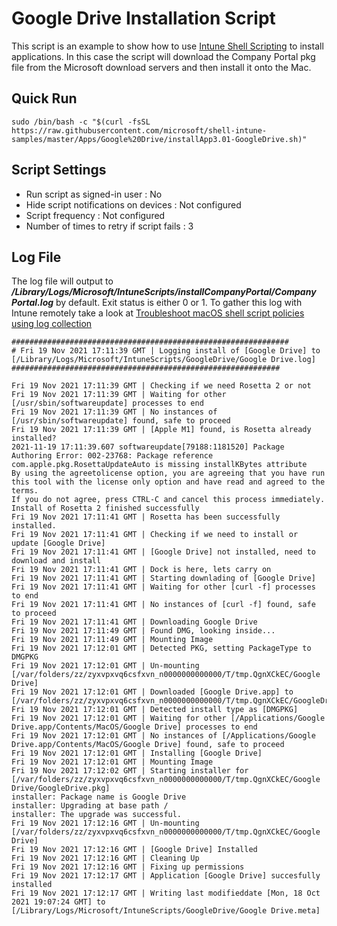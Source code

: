 # Google Drive Installation Script

This script is an example to show how to use [Intune Shell Scripting](https://docs.microsoft.com/en-us/mem/intune/apps/macos-shell-scripts) to install applications. In this case the script will download the Company Portal pkg file from the Microsoft download servers and then install it onto the Mac.

## Quick Run

```
sudo /bin/bash -c "$(curl -fsSL https://raw.githubusercontent.com/microsoft/shell-intune-samples/master/Apps/Google%20Drive/installApp3.01-GoogleDrive.sh)"
```

## Script Settings

- Run script as signed-in user : No
- Hide script notifications on devices : Not configured
- Script frequency : Not configured
- Number of times to retry if script fails : 3

## Log File

The log file will output to ***/Library/Logs/Microsoft/IntuneScripts/installCompanyPortal/Company Portal.log*** by default. Exit status is either 0 or 1. To gather this log with Intune remotely take a look at  [Troubleshoot macOS shell script policies using log collection](https://docs.microsoft.com/en-us/mem/intune/apps/macos-shell-scripts#troubleshoot-macos-shell-script-policies-using-log-collection)

```
##############################################################
# Fri 19 Nov 2021 17:11:39 GMT | Logging install of [Google Drive] to [/Library/Logs/Microsoft/IntuneScripts/GoogleDrive/Google Drive.log]
############################################################

Fri 19 Nov 2021 17:11:39 GMT | Checking if we need Rosetta 2 or not
Fri 19 Nov 2021 17:11:39 GMT | Waiting for other [/usr/sbin/softwareupdate] processes to end
Fri 19 Nov 2021 17:11:39 GMT | No instances of [/usr/sbin/softwareupdate] found, safe to proceed
Fri 19 Nov 2021 17:11:39 GMT | [Apple M1] found, is Rosetta already installed?
2021-11-19 17:11:39.607 softwareupdate[79188:1181520] Package Authoring Error: 002-23768: Package reference com.apple.pkg.RosettaUpdateAuto is missing installKBytes attribute
By using the agreetolicense option, you are agreeing that you have run this tool with the license only option and have read and agreed to the terms.
If you do not agree, press CTRL-C and cancel this process immediately.
Install of Rosetta 2 finished successfully
Fri 19 Nov 2021 17:11:41 GMT | Rosetta has been successfully installed.
Fri 19 Nov 2021 17:11:41 GMT | Checking if we need to install or update [Google Drive]
Fri 19 Nov 2021 17:11:41 GMT | [Google Drive] not installed, need to download and install
Fri 19 Nov 2021 17:11:41 GMT | Dock is here, lets carry on
Fri 19 Nov 2021 17:11:41 GMT | Starting downlading of [Google Drive]
Fri 19 Nov 2021 17:11:41 GMT | Waiting for other [curl -f] processes to end
Fri 19 Nov 2021 17:11:41 GMT | No instances of [curl -f] found, safe to proceed
Fri 19 Nov 2021 17:11:41 GMT | Downloading Google Drive
Fri 19 Nov 2021 17:11:49 GMT | Found DMG, looking inside...
Fri 19 Nov 2021 17:11:49 GMT | Mounting Image
Fri 19 Nov 2021 17:12:01 GMT | Detected PKG, setting PackageType to DMGPKG
Fri 19 Nov 2021 17:12:01 GMT | Un-mounting [/var/folders/zz/zyxvpxvq6csfxvn_n0000000000000/T/tmp.QgnXCkEC/Google Drive]
Fri 19 Nov 2021 17:12:01 GMT | Downloaded [Google Drive.app] to [/var/folders/zz/zyxvpxvq6csfxvn_n0000000000000/T/tmp.QgnXCkEC/GoogleDrive.dmg]
Fri 19 Nov 2021 17:12:01 GMT | Detected install type as [DMGPKG]
Fri 19 Nov 2021 17:12:01 GMT | Waiting for other [/Applications/Google Drive.app/Contents/MacOS/Google Drive] processes to end
Fri 19 Nov 2021 17:12:01 GMT | No instances of [/Applications/Google Drive.app/Contents/MacOS/Google Drive] found, safe to proceed
Fri 19 Nov 2021 17:12:01 GMT | Installing [Google Drive]
Fri 19 Nov 2021 17:12:01 GMT | Mounting Image
Fri 19 Nov 2021 17:12:02 GMT | Starting installer for [/var/folders/zz/zyxvpxvq6csfxvn_n0000000000000/T/tmp.QgnXCkEC/Google Drive/GoogleDrive.pkg]
installer: Package name is Google Drive
installer: Upgrading at base path /
installer: The upgrade was successful.
Fri 19 Nov 2021 17:12:16 GMT | Un-mounting [/var/folders/zz/zyxvpxvq6csfxvn_n0000000000000/T/tmp.QgnXCkEC/Google Drive]
Fri 19 Nov 2021 17:12:16 GMT | [Google Drive] Installed
Fri 19 Nov 2021 17:12:16 GMT | Cleaning Up
Fri 19 Nov 2021 17:12:16 GMT | Fixing up permissions
Fri 19 Nov 2021 17:12:17 GMT | Application [Google Drive] succesfully installed
Fri 19 Nov 2021 17:12:17 GMT | Writing last modifieddate [Mon, 18 Oct 2021 19:07:24 GMT] to [/Library/Logs/Microsoft/IntuneScripts/GoogleDrive/Google Drive.meta]
```
